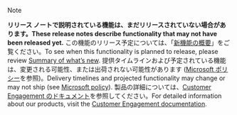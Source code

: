  > [!NOTE]
 >  <span data-ttu-id="3f42f-101">**リリース ノートで説明されている機能は、まだリリースされていない場合があります。**</span><span class="sxs-lookup"><span data-stu-id="3f42f-101">**These release notes describe functionality that may not have been released yet.**</span></span>
<span data-ttu-id="3f42f-102">この機能のリリース予定については、「[新機能の概要](/business-applications-release-notes/October18/dynamics365-marketing/marketing/planned-features)」をご覧ください。</span><span class="sxs-lookup"><span data-stu-id="3f42f-102">To see when this functionality is planned to release, please review [Summary of what’s new](/business-applications-release-notes/October18/dynamics365-marketing/marketing/planned-features).</span></span> <span data-ttu-id="3f42f-103">提供タイムラインおよび予定されている機能は、変更される可能性、または出荷されない可能性があります ([Microsoft ポリシー](https://go.microsoft.com/fwlink/p/?linkid=2007332)を参照)。</span><span class="sxs-lookup"><span data-stu-id="3f42f-103">Delivery timelines and projected functionality may change or may not ship (see [Microsoft policy](https://go.microsoft.com/fwlink/p/?linkid=2007332)).</span></span> <span data-ttu-id="3f42f-104">製品の詳細については、[Customer Engagement のドキュメント](https://docs.microsoft.com/dynamics365/#pivot=business-apps&panel=customer-engagement)を参照してください。</span><span class="sxs-lookup"><span data-stu-id="3f42f-104">For detailed information about our products, visit the [Customer Engagement documentation](https://docs.microsoft.com/dynamics365/#pivot=business-apps&panel=customer-engagement).</span></span>
